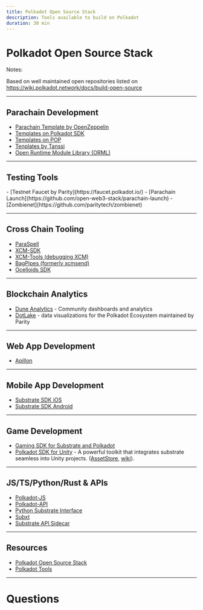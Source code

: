 ```yaml
---
title: Polkadot Open Source Stack
description: Tools available to build on Polkadot
duration: 30 min
---
```


# Polkadot Open Source Stack

Notes:

Based on well maintained open repositories listed on https://wiki.polkadot.network/docs/build-open-source


---

## Parachain Development

<pba-col center>

- [Parachain Template by OpenZeppelin](https://github.com/OpenZeppelin/polkadot-runtime-templates)
- [Templates on Polkadot SDK](https://github.com/paritytech/polkadot-sdk/tree/master/templates)
- [Templates on POP](https://github.com/r0gue-io/pop-cli)
- [Tenplates by Tanssi](https://github.com/moondance-labs/tanssi)
- [Open Runtime Module Library (ORML)](https://github.com/open-web3-stack/open-runtime-module-library)

</pba-col>

---

## Testing Tools

<pba-col center>
- [Testnet Faucet by Parity](https://faucet.polkadot.io/)
- [Parachain Launch](https://github.com/open-web3-stack/parachain-launch)
- [Zombienet](https://github.com/paritytech/zombienet)

</pba-col>

---


## Cross Chain Tooling

<pba-col center>

- [ParaSpell](https://github.com/paraspell/xcm-tools)
- [XCM-SDK](https://github.com/moonbeam-foundation/xcm-sdk/)
- [XCM-Tools (debugging XCM)](https://github.com/Moonsong-Labs/xcm-tools)
- [BagPipes (formerly xcmsend)](https://github.com/XcmSend/app)
- [Ocelloids SDK](https://github.com/sodazone/ocelloids-sdk)

</pba-col>

---

## Blockchain Analytics

<pba-col center>

- [Dune Analytics](https://dune.com/substrate) - Community dashboards and analytics
- [DotLake](https://dashboards.data.paritytech.io/) - data visualizations for the Polkadot Ecosystem maintained by Parity

</pba-col>

---

## Web App Development

<pba-col center>

- [Apillon](https://apillon.io/)

</pba-col>

---

## Mobile App Development

<pba-col center>

- [Substrate SDK iOS](https://github.com/novasamatech/substrate-sdk-ios)
- [Substrate SDK Android](https://github.com/novasamatech/substrate-sdk-android)

</pba-col>

---

## Game Development

<pba-col center>

- [Gaming SDK for Substrate and Polkadot](https://github.com/SubstrateGaming/)
- [Polkadot SDK for Unity](https://github.com/PolkadotPlay/Polkadot.Unity.SDK) - A powerful toolkit
  that integrates substrate seamless into Unity projects.
  ([AssetStore](https://assetstore.unity.com/packages/decentralization/infrastructure/polkadot-sdk-for-unity-273535),
  [wiki](https://github.com/PolkadotPlay/Polkadot.Unity.SDK/wiki)).

</pba-col>

---

## JS/TS/Python/Rust & APIs

<pba-col center>

- [Polkadot-JS](https://polkadot.js.org/)
- [Polkadot-API](https://github.com/polkadot-api/polkadot-api)
- [Python Substrate Interface](https://github.com/polkascan/py-substrate-interface)
- [Subxt](https://github.com/paritytech/subxt)
- [Substrate API Sidecar](https://github.com/paritytech/substrate-api-sidecar/)

</pba-col>

---

## Resources

<pba-col center>

- [Polkadot Open Source Stack](https://wiki.polkadot.network/docs/build-open-source)
- [Polkadot Tools](https://wiki.polkadot.network/docs/build-tools-index)

</pba-col>

---

<!-- .slide: data-background-color="#4A2439" -->

# Questions

